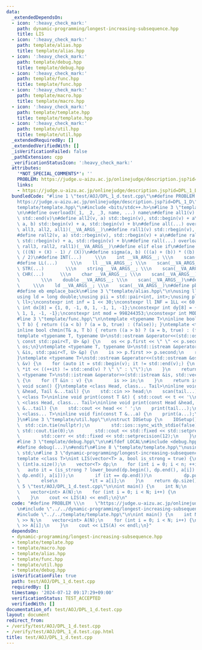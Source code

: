 ```yaml
---
data:
  _extendedDependsOn:
  - icon: ':heavy_check_mark:'
    path: dynamic-programming/longest-increasing-subsequence.hpp
    title: LIS
  - icon: ':heavy_check_mark:'
    path: template/alias.hpp
    title: template/alias.hpp
  - icon: ':heavy_check_mark:'
    path: template/debug.hpp
    title: template/debug.hpp
  - icon: ':heavy_check_mark:'
    path: template/func.hpp
    title: template/func.hpp
  - icon: ':heavy_check_mark:'
    path: template/macro.hpp
    title: template/macro.hpp
  - icon: ':heavy_check_mark:'
    path: template/template.hpp
    title: template/template.hpp
  - icon: ':heavy_check_mark:'
    path: template/util.hpp
    title: template/util.hpp
  _extendedRequiredBy: []
  _extendedVerifiedWith: []
  _isVerificationFailed: false
  _pathExtension: cpp
  _verificationStatusIcon: ':heavy_check_mark:'
  attributes:
    '*NOT_SPECIAL_COMMENTS*': ''
    PROBLEM: https://judge.u-aizu.ac.jp/onlinejudge/description.jsp?id=DPL_1_D
    links:
    - https://judge.u-aizu.ac.jp/onlinejudge/description.jsp?id=DPL_1_D
  bundledCode: "#line 1 \"test/AOJ/DPL_1_d.test.cpp\"\n#define PROBLEM \\\n    \"\
    https://judge.u-aizu.ac.jp/onlinejudge/description.jsp?id=DPL_1_D\"\n#line 2 \"\
    template/template.hpp\"\n#include <bits/stdc++.h>\n#line 3 \"template/macro.hpp\"\
    \n\n#define overload3(_1, _2, _3, name, ...) name\n#define all1(v) std::begin(v),\
    \ std::end(v)\n#define all2(v, a) std::begin(v), std::begin(v) + a\n#define all3(v,\
    \ a, b) std::begin(v) + a, std::begin(v) + b\n#define all(...) overload3(__VA_ARGS__,\
    \ all3, all2, all1)(__VA_ARGS__)\n#define rall1(v) std::rbegin(v), std::rend(v)\n\
    #define rall2(v, a) std::rbegin(v), std::rbegin(v) + a\n#define rall3(v, a, b)\
    \ std::rbegin(v) + a, std::rbegin(v) + b\n#define rall(...) overload3(__VA_ARGS__,\
    \ rall3, rall2, rall1)(__VA_ARGS__)\n#define elif else if\n#define updiv(N, X)\
    \ (((N) + (X) - 1) / (X))\n#define sigma(a, b) (((a) + (b)) * ((b) - (a) + 1)\
    \ / 2)\n#define INT(...)     \\\n    int __VA_ARGS__; \\\n    scan(__VA_ARGS__)\n\
    #define LL(...)     \\\n    ll __VA_ARGS__; \\\n    scan(__VA_ARGS__)\n#define\
    \ STR(...)        \\\n    string __VA_ARGS__; \\\n    scan(__VA_ARGS__)\n#define\
    \ CHR(...)      \\\n    char __VA_ARGS__; \\\n    scan(__VA_ARGS__)\n#define DOU(...)\
    \        \\\n    double __VA_ARGS__; \\\n    scan(__VA_ARGS__)\n#define LD(...)\
    \     \\\n    ld __VA_ARGS__; \\\n    scan(__VA_ARGS__)\n#define pb push_back\n\
    #define eb emplace_back\n#line 3 \"template/alias.hpp\"\n\nusing ll = long long;\n\
    using ld = long double;\nusing pii = std::pair<int, int>;\nusing pll = std::pair<ll,\
    \ ll>;\nconstexpr int inf = 1 << 30;\nconstexpr ll INF = 1LL << 60;\nconstexpr\
    \ int dx[8] = {1, 0, -1, 0, 1, -1, 1, -1};\nconstexpr int dy[8] = {0, 1, 0, -1,\
    \ 1, 1, -1, -1};\nconstexpr int mod = 998244353;\nconstexpr int MOD = 1e9 + 7;\n\
    #line 3 \"template/func.hpp\"\n\ntemplate <typename T>\ninline bool chmax(T& a,\
    \ T b) { return ((a < b) ? (a = b, true) : (false)); }\ntemplate <typename T>\n\
    inline bool chmin(T& a, T b) { return ((a > b) ? (a = b, true) : (false)); }\n\
    template <typename T, typename U>\nstd::ostream &operator<<(std::ostream &os,\
    \ const std::pair<T, U> &p) {\n    os << p.first << \" \" << p.second;\n    return\
    \ os;\n}\ntemplate <typename T, typename U>\nstd::istream &operator>>(std::istream\
    \ &is, std::pair<T, U> &p) {\n    is >> p.first >> p.second;\n    return is;\n\
    }\ntemplate <typename T>\nstd::ostream &operator<<(std::ostream &os, const std::vector<T>\
    \ &v) {\n    for (auto it = std::begin(v); it != std::end(v);) {\n        os <<\
    \ *it << ((++it) != std::end(v) ? \" \" : \"\");\n    }\n    return os;\n}\ntemplate\
    \ <typename T>\nstd::istream &operator>>(std::istream &is, std::vector<T> &v)\
    \ {\n    for (T &in : v) {\n        is >> in;\n    }\n    return is;\n}\ninline\
    \ void scan() {}\ntemplate <class Head, class... Tail>\ninline void scan(Head\
    \ &head, Tail &...tail) {\n    std::cin >> head;\n    scan(tail...);\n}\ntemplate\
    \ <class T>\ninline void print(const T &t) { std::cout << t << '\\n'; }\ntemplate\
    \ <class Head, class... Tail>\ninline void print(const Head &head, const Tail\
    \ &...tail) {\n    std::cout << head << ' ';\n    print(tail...);\n}\ntemplate\
    \ <class... T>\ninline void fin(const T &...a) {\n    print(a...);\n    exit(0);\n\
    }\n#line 3 \"template/util.hpp\"\n\nstruct IOSetup {\n    IOSetup() {\n      \
    \  std::cin.tie(nullptr);\n        std::ios::sync_with_stdio(false);\n       \
    \ std::cout.tie(0);\n        std::cout << std::fixed << std::setprecision(12);\n\
    \        std::cerr << std::fixed << std::setprecision(12);\n    }\n} IOSetup;\n\
    #line 3 \"template/debug.hpp\"\n\n#ifdef LOCAL\n#include <debug.hpp>\n#else\n\
    #define debug(...)\n#endif\n#line 8 \"template/template.hpp\"\nusing namespace\
    \ std;\n#line 3 \"dynamic-programming/longest-increasing-subsequence.hpp\"\n\n\
    template <class T>\nint LIS(vector<T> a, bool is_strong = true) {\n    int n =\
    \ (int)a.size();\n    vector<T> dp;\n    for (int i = 0; i < n; ++i) {\n     \
    \   auto it = (is_strong ? lower_bound(dp.begin(), dp.end(), a[i]) : upper_bound(dp.begin(),\
    \ dp.end(), a[i]));\n        if (it == dp.end())\n            dp.push_back(a[i]);\n\
    \        else\n            *it = a[i];\n    }\n    return dp.size();\n}\n#line\
    \ 5 \"test/AOJ/DPL_1_d.test.cpp\"\n\nint main() {\n    int N;\n    cin >> N;\n\
    \    vector<int> A(N);\n    for (int i = 0; i < N; i++) {\n        cin >> A[i];\n\
    \    }\n    cout << LIS(A) << endl;\n}\n"
  code: "#define PROBLEM \\\n    \"https://judge.u-aizu.ac.jp/onlinejudge/description.jsp?id=DPL_1_D\"\
    \n#include \"../../dynamic-programming/longest-increasing-subsequence.hpp\"\n\
    #include \"../../template/template.hpp\"\n\nint main() {\n    int N;\n    cin\
    \ >> N;\n    vector<int> A(N);\n    for (int i = 0; i < N; i++) {\n        cin\
    \ >> A[i];\n    }\n    cout << LIS(A) << endl;\n}"
  dependsOn:
  - dynamic-programming/longest-increasing-subsequence.hpp
  - template/template.hpp
  - template/macro.hpp
  - template/alias.hpp
  - template/func.hpp
  - template/util.hpp
  - template/debug.hpp
  isVerificationFile: true
  path: test/AOJ/DPL_1_d.test.cpp
  requiredBy: []
  timestamp: '2024-07-12 09:17:29+09:00'
  verificationStatus: TEST_ACCEPTED
  verifiedWith: []
documentation_of: test/AOJ/DPL_1_d.test.cpp
layout: document
redirect_from:
- /verify/test/AOJ/DPL_1_d.test.cpp
- /verify/test/AOJ/DPL_1_d.test.cpp.html
title: test/AOJ/DPL_1_d.test.cpp
---
```

